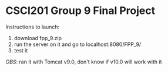 # CSCI201 Group 9 Final Project #

Instructions to launch:
1) download fpp_9.zip
2) run the server on it and go to localhost:8080/FPP_9/
3) test it

*OBS*: ran it with Tomcat v9.0, don't know if v10.0 will work with it
